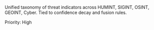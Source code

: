Unified taxonomy of threat indicators across HUMINT, SIGINT, OSINT, GEOINT, Cyber. Tied to confidence decay and fusion rules.

Priority: High
